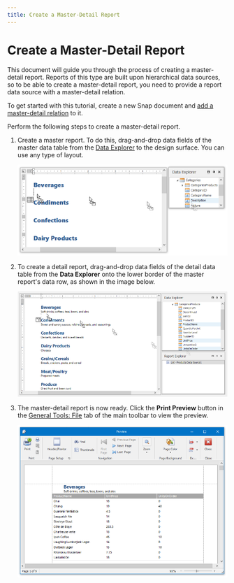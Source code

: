 ```yaml
---
title: Create a Master-Detail Report
---
```

# Create a Master-Detail Report
This document will guide you through the process of creating a master-detail report. Reports of this type are built upon hierarchical data sources, so to be able to create a master-detail report, you need to provide a report data source with a master-detail relation.

To get started with this tutorial, create a new Snap document and [add a master-detail relation](../../../../interface-elements-for-desktop/articles/snap-reporting-engine/connect-to-data/create-a-master-detail-data-source.md) to it.

Perform the following steps to create a master-detail report.
1. Create a master report. To do this, drag-and-drop data fields of the master data table from the [Data Explorer](../../../../interface-elements-for-desktop/articles/snap-reporting-engine/graphical-user-interface/snap-application-elements/data-explorer.md) to the design surface. You can use any type of layout.
	
	![snap-master--detail00](../../../images/Img126301.png)
2. To create a detail report, drag-and-drop data fields of the detail data table from the **Data Explorer** onto the lower border of the master report's data row, as shown in the image below.
	
	![Howto-Bind-Snap-Report-to-Data09](../../../images/Img19879.png)
3. The master-detail report is now ready. Click the **Print Preview** button in the [General Tools: File](../../../../interface-elements-for-desktop/articles/snap-reporting-engine/graphical-user-interface/main-toolbar/general-tools-file.md) tab of the main toolbar to view the preview.
	
	![Howto-Bind-Snap-Report-to-Data10](../../../images/Img19880.png)